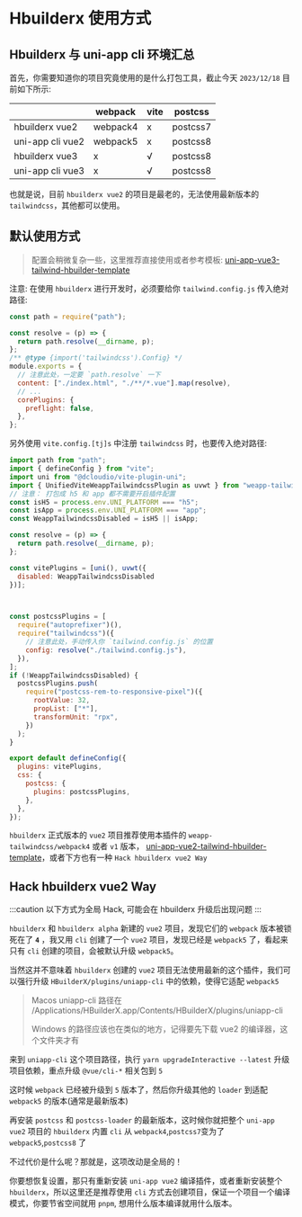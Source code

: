 # Hbuilderx 使用方式

## Hbuilderx 与 uni-app cli 环境汇总

首先，你需要知道你的项目究竟使用的是什么打包工具，截止今天 `2023/12/18` 目前如下所示:

|                  | webpack  | vite | postcss  |
| ---------------- | -------- | ---- | -------- |
| hbuilderx vue2   | webpack4 | x    | postcss7 |
| uni-app cli vue2 | webpack5 | x    | postcss8 |
| hbuilderx vue3   | x        | √    | postcss8 |
| uni-app cli vue3 | x        | √    | postcss8 |

也就是说，目前 `hbuilderx vue2` 的项目是最老的，无法使用最新版本的 `tailwindcss`，其他都可以使用。

## 默认使用方式

> 配置会稍微复杂一些，这里推荐直接使用或者参考模板: [uni-app-vue3-tailwind-hbuilder-template](https://github.com/sonofmagic/uni-app-vue3-tailwind-hbuilder-template)

注意: 在使用 `hbuilderx` 进行开发时，必须要给你 `tailwind.config.js` 传入绝对路径:

```js
const path = require("path");

const resolve = (p) => {
  return path.resolve(__dirname, p);
};
/** @type {import('tailwindcss').Config} */
module.exports = {
  // 注意此处，一定要 `path.resolve` 一下
  content: ["./index.html", "./**/*.vue"].map(resolve),
  // ...
  corePlugins: {
    preflight: false,
  },
};
```

另外使用 `vite.config.[tj]s` 中注册 `tailwindcss` 时，也要传入绝对路径:

```js
import path from "path";
import { defineConfig } from "vite";
import uni from "@dcloudio/vite-plugin-uni";
import { UnifiedViteWeappTailwindcssPlugin as uvwt } from "weapp-tailwindcss/vite";
// 注意： 打包成 h5 和 app 都不需要开启插件配置
const isH5 = process.env.UNI_PLATFORM === "h5";
const isApp = process.env.UNI_PLATFORM === "app";
const WeappTailwindcssDisabled = isH5 || isApp;

const resolve = (p) => {
  return path.resolve(__dirname, p);
};

const vitePlugins = [uni(), uvwt({
  disabled: WeappTailwindcssDisabled
})];



const postcssPlugins = [
  require("autoprefixer")(),
  require("tailwindcss")({
    // 注意此处，手动传入你 `tailwind.config.js` 的位置
    config: resolve("./tailwind.config.js"),
  }),
];
if (!WeappTailwindcssDisabled) {
  postcssPlugins.push(
    require("postcss-rem-to-responsive-pixel")({
      rootValue: 32,
      propList: ["*"],
      transformUnit: "rpx",
    })
  );
}

export default defineConfig({
  plugins: vitePlugins,
  css: {
    postcss: {
      plugins: postcssPlugins,
    },
  },
});
```

`hbuilderx` 正式版本的 `vue2` 项目推荐使用本插件的 `weapp-tailwindcss/webpack4` 或者 `v1` 版本， [uni-app-vue2-tailwind-hbuilder-template](https://github.com/sonofmagic/uni-app-vue2-tailwind-hbuilder-template)，或者下方也有一种 `Hack hbuilderx vue2 Way`

<!-- 另外出于开发体验的角度，还是推荐使用 `vscode` 作为你的开发工具，`hbuilderx` 只用于进行原生发布调试与 `ucloud` 部署用。 -->

## Hack hbuilderx vue2 Way

:::caution
以下方式为全局 Hack, 可能会在 hbuilderx 升级后出现问题
:::

`hbuilderx` 和 `hbuilderx alpha` 新建的 `vue2` 项目，发现它们的 `webpack` 版本被锁死在了 **`4`** ，我又用 `cli` 创建了一个 `vue2` 项目，发现已经是 `webpack5` 了，看起来只有 `cli` 创建的项目，会被默认升级 `webpack5`。

当然这并不意味着 `hbuilderx` 创建的 `vue2` 项目无法使用最新的这个插件，我们可以强行升级 `HBuilderX/plugins/uniapp-cli` 中的依赖，使得它适配 `webpack5`

> Macos uniapp-cli 路径在  /Applications/HBuilderX.app/Contents/HBuilderX/plugins/uniapp-cli
>
> Windows 的路径应该也在类似的地方，记得要先下载 vue2 的编译器，这个文件夹才有

来到 `uniapp-cli` 这个项目路径，执行 `yarn upgradeInteractive --latest` 升级项目依赖，重点升级 `@vue/cli-*` 相关包到 `5`

这时候 `webpack` 已经被升级到 `5` 版本了，然后你升级其他的 `loader` 到适配 `webpack5` 的版本(通常是最新版本)

再安装 `postcss` 和 `postcss-loader` 的最新版本，这时候你就把整个 `uni-app vue2` 项目的 `hbuilderx` 内置 `cli` 从 `webpack4`,`postcss7`变为了 `webpack5`,`postcss8` 了

不过代价是什么呢？那就是，这项改动是全局的！

你要想恢复设置，那只有重新安装 `uni-app vue2` 编译插件，或者重新安装整个 `hbuilderx`，所以这里还是推荐使用 `cli` 方式去创建项目，保证一个项目一个编译模式，你要节省空间就用 `pnpm`, 想用什么版本编译就用什么版本。
